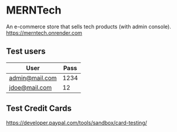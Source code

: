 # MERNTech
An e-commerce store that sells tech products (with admin console). https://merntech.onrender.com

## Test users
| User | Pass |
|---|---|
| admin@mail.com | 1234 |
| jdoe@mail.com | 12 |


## Test Credit Cards
https://developer.paypal.com/tools/sandbox/card-testing/
